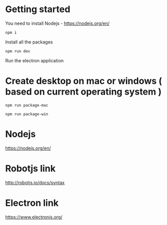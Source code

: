 # Getting started

You need to install Nodejs - https://nodejs.org/en/

```
npm i
```
Install all the packages
```
npm run dev 
```
Run the electron application

# Create desktop on mac or windows ( based on current operating system )
```
npm run package-mac
```
```
npm run package-win
```

# Nodejs
https://nodejs.org/en/

# Robotjs link
http://robotjs.io/docs/syntax

# Electron link
https://www.electronjs.org/
